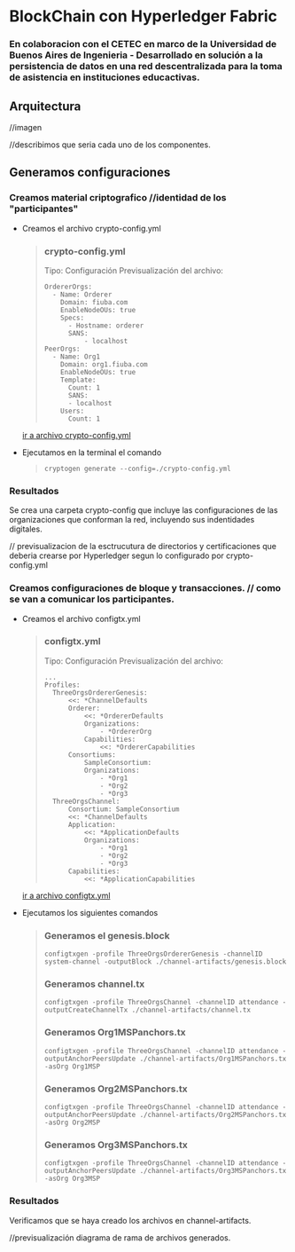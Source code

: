 # BlockChain con Hyperledger Fabric

### En colaboracion con el CETEC en marco de la Universidad de Buenos Aires de Ingenieria - Desarrollado en solución a la persistencia de datos en una red descentralizada para la toma de asistencia en instituciones educactivas.



## Arquitectura 

//imagen

//describimos que seria cada uno de los componentes.

## Generamos configuraciones

### Creamos material criptografico //identidad de los "participantes"

* Creamos el archivo crypto-config.yml

    > ### crypto-config.yml
    > Tipo: Configuración
    > Previsualización del archivo:
    >
    >     OrdererOrgs:
    >       - Name: Orderer
    >         Domain: fiuba.com
    >         EnableNodeOUs: true
    >         Specs:
    >           - Hostname: orderer
    >           SANS:
    >               - localhost
    >     PeerOrgs:
    >       - Name: Org1
    >         Domain: org1.fiuba.com
    >         EnableNodeOUs: true
    >         Template:
    >           Count: 1
    >           SANS:
    >           - localhost
    >         Users:
    >           Count: 1

    [ir a archivo crypto-config.yml](./fiuba-network/crypto-config.yml)

* Ejecutamos en la terminal el comando

    >     cryptogen generate --config=./crypto-config.yml

### Resultados

Se crea una carpeta crypto-config que incluye las configuraciones de las organizaciones que conforman la red, incluyendo sus indentidades digitales.

// previsualizacion de la esctrucutura de directorios y certificaciones que deberia crearse por Hyperledger segun lo configurado por crypto-config.yml


### Creamos configuraciones de bloque y transacciones. // como se van a comunicar los participantes.

* Creamos el archivo configtx.yml

    > ### configtx.yml
    > Tipo: Configuración
    > Previsualización del archivo:
    >
    >     ...
    >     Profiles:
    >       ThreeOrgsOrdererGenesis:
    >           <<: *ChannelDefaults
    >           Orderer:
    >               <<: *OrdererDefaults
    >               Organizations:
    >                   - *OrdererOrg
    >               Capabilities:
    >                   <<: *OrdererCapabilities
    >           Consortiums:
    >               SampleConsortium:
    >               Organizations:
    >                   - *Org1
    >                   - *Org2
    >                   - *Org3
    >       ThreeOrgsChannel:
    >           Consortium: SampleConsortium
    >           <<: *ChannelDefaults
    >           Application:
    >               <<: *ApplicationDefaults
    >               Organizations:
    >                   - *Org1
    >                   - *Org2
    >                   - *Org3
    >           Capabilities:
    >               <<: *ApplicationCapabilities

    [ir a archivo configtx.yml](./fiuba-network/configtx.yml)

* Ejecutamos los siguientes comandos
    >### Generamos el genesis.block
    >     configtxgen -profile ThreeOrgsOrdererGenesis -channelID system-channel -outputBlock ./channel-artifacts/genesis.block
    >### Generamos channel.tx 
    >     configtxgen -profile ThreeOrgsChannel -channelID attendance -outputCreateChannelTx ./channel-artifacts/channel.tx
    >### Generamos Org1MSPanchors.tx
    >     configtxgen -profile ThreeOrgsChannel -channelID attendance -outputAnchorPeersUpdate ./channel-artifacts/Org1MSPanchors.tx -asOrg Org1MSP
    >### Generamos Org2MSPanchors.tx
    >     configtxgen -profile ThreeOrgsChannel -channelID attendance -outputAnchorPeersUpdate ./channel-artifacts/Org2MSPanchors.tx -asOrg Org2MSP
    >### Generamos Org3MSPanchors.tx
    >     configtxgen -profile ThreeOrgsChannel -channelID attendance -outputAnchorPeersUpdate ./channel-artifacts/Org3MSPanchors.tx -asOrg Org3MSP


### Resultados

Verificamos que se haya creado los archivos en channel-artifacts.

//previsualización diagrama de rama de archivos generados.






